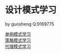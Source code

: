 # 设计模式学习
by guosheng Q:9169775    

[单例模式学习](singleton.md)    
[策略模式学习](strategy.md)    
[代理模式学习](proxy.md)    
